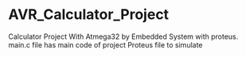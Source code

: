 # AVR_Calculator_Project
Calculator Project With Atmega32 by Embedded System with proteus.
main.c file has main code of project
Proteus file to simulate
